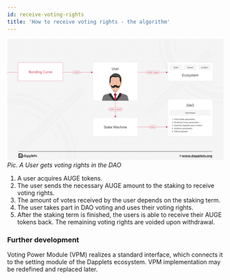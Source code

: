 ```yaml
---
id: receive-voting-rights
title: 'How to receive voting rights - the algorithm'
---
```


![](https://raw.githubusercontent.com/dapplets/dapplet-docs/master/docs/whitepapers/24-stake-blocking.png)
_Pic. A User gets voting rights in the DAO_

1. A user acquires AUGE tokens.
1. The user sends the necessary AUGE amount to the staking to receive voting rights.
1. The amount of votes received by the user depends on the staking term.
1. The user takes part in DAO voting and uses their voting rights.
1. After the staking term is finished, the users is able to receive their AUGE tokens back. The remaining voting rights are voided upon withdrawal.

### Further development

Voting Power Module (VPM) realizes a standard interface, which connects it to the setting module of the Dapplets ecosystem. VPM implementation may be redefined and replaced later.
